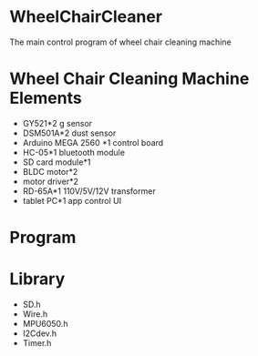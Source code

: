 # WheelChairCleaner
The main control program of wheel chair cleaning machine

Wheel Chair Cleaning Machine Elements
===============
* GY521*2                      g sensor
* DSM501A*2                    dust sensor
* Arduino MEGA 2560 *1         control board
* HC-05*1                      bluetooth module
* SD card module*1          
* BLDC motor*2
* motor driver*2
* RD-65A*1                     110V/5V/12V transformer
* tablet PC*1                  app control UI

Program
================
# Library #
* SD.h
* Wire.h
* MPU6050.h
* I2Cdev.h
* Timer.h


